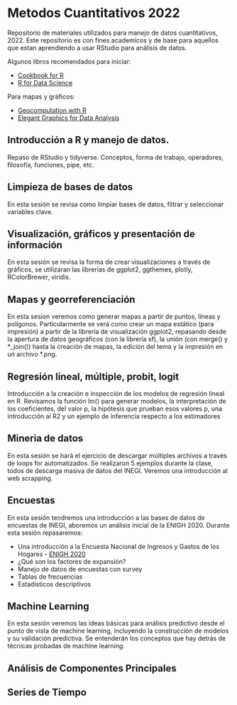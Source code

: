 # Metodos Cuantitativos 2022
Repositorio de materiales utilizados para manejo de datos cuantitativos, 2022. Este repositorio es con fines academicos y de base para aquellos que estan aprendiendo a usar RStudio para análisis de datos. 

Algunos libros recomendados para iniciar:

* [Cookbook for R](http://www.cookbook-r.com/)
* [R for Data Science](https://r4ds.had.co.nz/)

Para mapas y gráficos:

* [Geocomputation with R](https://geocompr.robinlovelace.net/index.html)
* [Elegant Graphics for Data Analysis](https://ggplot2-book.org/)

## Introducción a R y manejo de datos.
Repaso de RStudio y tidyverse. Conceptos, forma de trabajo, operadores, filosofía, funciones, pipe, etc. 

## Limpieza de bases de datos

En esta sesión se revisa como limpiar bases de datos, filtrar y seleccionar variables clave. 

## Visualización, gráficos y presentación de información

En esta sesión se revisa la forma de crear visualizaciones a través de gráficos, se utilizaran las librerias de ggplot2, ggthemes, plotly, RColorBrewer, viridis. 

## Mapas y georreferenciación

En esta sesion veremos como generar mapas a partir de puntos, líneas y polígonos. Particularmente se verá como crear un mapa estático (para impresión) a partir de la librería de visualización ggplot2, repasando desde la apertura de datos geográficos (con la librería sf), la unión (con merge() y *_join()) hasta la creación de mapas, la edición del tema y la impresión en un archivo *.png. 

## Regresión lineal, múltiple, probit, logit

Introducción a la creación e inspección de los modelos de regresión lineal en R. Revisamos la función lm() para generar modelos, la interpretación de los coeficientes, del valor p, la hipótesis que prueban esos valores p, una introducción al R2 y un ejemplo de inferencia respecto a los estimadores

## Mineria de datos

En esta sesión se hará el ejercicio de descargar múltiples archivos a través de loops for automatizados. Se realizaron 5 ejemplos durante la clase, todos de descarga masiva de datos del INEGI. Veremos una introducción al web scrapping. 

## Encuestas

En esta sesión tendremos una introducción a las bases de datos de encuestas de INEGI, aboremos un análisis inicial de la ENIGH 2020. Durante esta sesión repasaremos:

* Una introducción a la Encuesta Nacional de Ingresos y Gastos de los Hogares - [ENIGH 2020](https://www.inegi.org.mx/programas/enigh/nc/2020/)
* ¿Qué son los factores de expansión?
* Manejo de datos de encuestas con survey
* Tablas de frecuencias
* Estadísticos descriptivos

## Machine Learning

En esta sesión veremos las ideas básicas para análisis predictivo desde el punto de vista de machine learning, incluyendo la construcción de modelos y su validación predictiva. Se entenderán los conceptos que hay detrás de técnicas probadas de machine learning.

## Análisis de Componentes Principales

## Series de Tiempo
